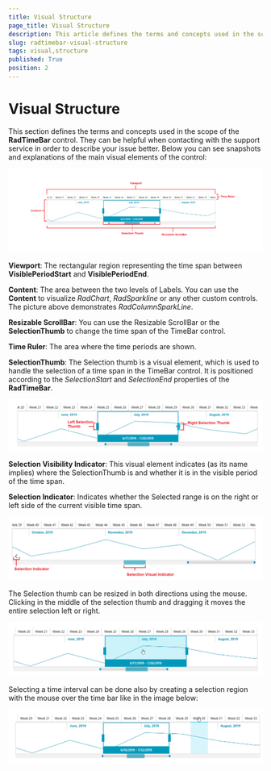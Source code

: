 ```yaml
---
title: Visual Structure
page_title: Visual Structure
description: This article defines the terms and concepts used in the scope of the __RadTimeBar__ control.
slug: radtimebar-visual-structure
tags: visual,structure
published: True
position: 2
---
```


# Visual Structure

This section defines the terms and concepts used in the scope of the __RadTimeBar__ control. They can be helpful when contacting with the support service in order to describe your issue better. Below you can see snapshots and explanations of the main visual elements of the control:

![](images/radtimebar_timeBarStructure_fluent.png)

__Viewport__: The rectangular region representing the time span between __VisiblePeriodStart__ and __VisiblePeriodEnd__. 

__Content__: The area between the two levels of Labels. You can use the __Content__ to visualize *RadChart*, *RadSparkline* or any other custom controls. The picture above demonstrates *RadColumnSparkLine*.

__Resizable ScrollBar__: You can use the Resizable ScrollBar or the __SelectionThumb__ to change the time span of the TimeBar control.

__Time Ruler__: The area where the time periods are shown.

__SelectionThumb__: The Selection thumb is a visual element, which is used to handle the selection of a time span in the TimeBar control. It is positioned according to the *SelectionStart* and *SelectionEnd* properties of the __RadTimeBar__.

![](images/radtimebar_ThumbLeftHandle_fluent.png)

__Selection Visibility Indicator__: This visual element indicates (as its name implies) where the SelectionThumb is and whether it is in the visible period of the time span.

__Selection Indicator__: Indicates whether the Selected range is on the right or left side of the current visible time span.

![](images/radtimebar_visual-structure_fluent.PNG)

The Selection thumb can be resized in both directions using the mouse. Clicking in the middle of the selection thumb and dragging it moves the entire selection left or right.

![](images/radtimebar_ThumbSelect_fluent.png)

Selecting a time interval can be done also by creating a selection region with the mouse over the time bar like in the image below:

![](images/radtimebar_itemSelection_fluent.png)


